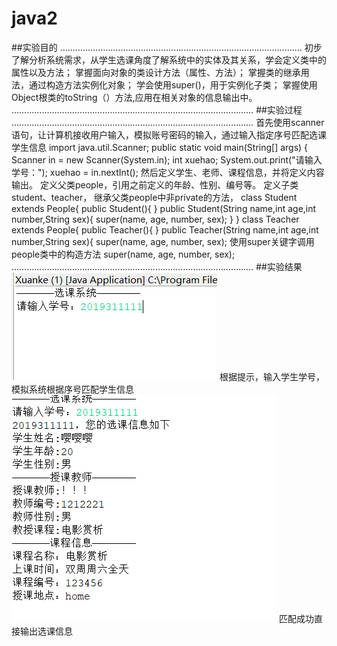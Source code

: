 # java2
##实验目的
……………………………………………………………………………………
初步了解分析系统需求，从学生选课角度了解系统中的实体及其关系，学会定义类中的属性以及方法；
掌握面向对象的类设计方法（属性、方法）；
掌握类的继承用法，通过构造方法实例化对象；
学会使用super()，用于实例化子类；
掌握使用Object根类的toString（）方法,应用在相关对象的信息输出中。
……………………………………………………………………………………
##实验过程
……………………………………………………………………………………
首先使用scanner语句，让计算机接收用户输入，模拟账号密码的输入，通过输入指定序号匹配选课学生信息
import java.util.Scanner;
	public static void main(String[] args) {
		  Scanner in = new Scanner(System.in);
      		  int xuehao;
		  System.out.print("请输入学号："); 
		  xuehao = in.nextInt();
然后定义学生、老师、课程信息，并将定义内容输出。
定义父类people，引用之前定义的年龄、性别、编号等。
定义子类student、teacher， 继承父类people中非private的方法，
class Student extends People{
    public Student(){
    }
    public Student(String name,int age,int number,String sex){
        super(name, age, number, sex);
    }
}
class Teacher extends People{
    public Teacher(){
    }
    public Teacher(String name,int age,int number,String sex){
        super(name, age, number, sex);
使用super关键字调用people类中的构造方法
super(name, age, number, sex);
……………………………………………………………………………………
##实验结果
![image](https://github.com/Chives-Meow/java2/blob/main/n1.png)
根据提示，输入学生学号，模拟系统根据序号匹配学生信息
![image](https://github.com/Chives-Meow/java2/blob/main/p2.png)
匹配成功直接输出选课信息
